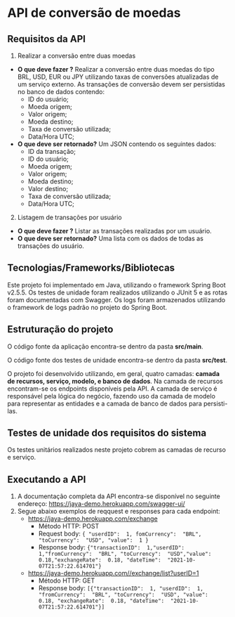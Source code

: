 ﻿
# API de conversão de moedas

 ## Requisitos da API
1. Realizar a conversão entre duas moedas 
 - **O que deve fazer ?** Realizar a conversão entre duas moedas do tipo BRL, USD, EUR ou JPY utilizando taxas de conversões atualizadas de um serviço externo.  As transações de conversão devem ser persistidas no banco de dados contendo:
	 -	ID do usuário;
	 -	Moeda origem;
	 -	Valor origem;
	 -	Moeda destino;
	 -	Taxa de conversão utilizada;
	 -	Data/Hora UTC;
 - **O que deve ser retornado?** Um JSON contendo os seguintes dados:
	 -  ID da transação;
	 - 	ID do usuário;
	 -	Moeda origem;
	 -	Valor origem;
	 -	Moeda destino;
	 -	Valor destino;
	 -	Taxa de conversão utilizada;
	 -	Data/Hora UTC;

2. Listagem de transações por usuário
 - **O que deve fazer ?** Listar as transações realizadas por um usuário.
 - **O que deve ser retornado?** Uma lista com os dados de todas as transações do usuário.
 
 ## Tecnologias/Frameworks/Bibliotecas
Este projeto foi implementado em Java, utilizando o framework Spring Boot v2.5.5. Os testes de unidade foram realizados utilizando o JUnit 5 e as rotas foram documentadas com Swagger.  Os logs foram armazenados utilizando o framework de logs padrão no projeto do Spring Boot.
 
 ## Estruturação do projeto
 
O código fonte da aplicação encontra-se dentro da pasta **src/main**. 

O código fonte dos testes de unidade encontra-se dentro da pasta **src/test**. 

O projeto foi desenvolvido utilizando, em geral, quatro camadas: **camada de recursos, serviço, modelo, e banco de dados**. Na camada de recursos encontram-se os endpoints disponíveis pela API.  A camada de serviço é responsável pela lógica do negócio, fazendo uso da camada de modelo para representar as entidades e a camada de banco de dados para persisti-las.

 ## Testes de unidade dos requisitos do sistema

Os testes unitários realizados neste projeto cobrem as camadas de recurso e serviço.  

## Executando a API

 1. A documentação completa da API encontra-se disponível no seguinte endereço: https://jaya-demo.herokuapp.com/swagger-ui/
 2. Segue abaixo exemplos de reqquest e responses para cada endpoint:
    - https://jaya-demo.herokuapp.com/exchange
        - Método HTTP: POST
        -  Request body:
                    ```{ "userdID":  1, fomCurrency":  "BRL",	"toCurrency":  "USD",
                        "value":  1	}```
        -  Response body:
                    ```{"transactionID":  1,"userdID":  1,"fromCurrency":  "BRL",
"toCurrency":  "USD","value":  0.18,"exchangeRate":  0.18,
"dateTime":  "2021-10-07T21:57:22.614701"}```
    - https://jaya-demo.herokuapp.com//exchange/list?userID=1
        - Método HTTP: GET 
        -  Response body:
                    ```[{"transactionID":  1, "userdID":  1, "fromCurrency":  "BRL",
"toCurrency":  "USD", "value":  0.18, "exchangeRate":  0.18, "dateTime":  "2021-10-07T21:57:22.614701"}]```
